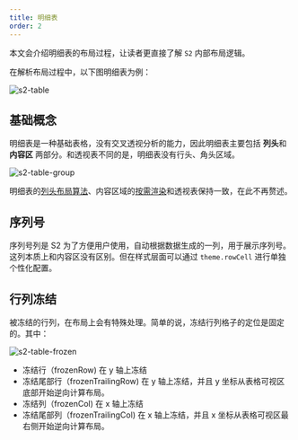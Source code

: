 ```yaml
---
title: 明细表
order: 2
---
```


本文会介绍明细表的布局过程，让读者更直接了解 `S2` 内部布局逻辑。

在解析布局过程中，以下图明细表为例：

![s2-table](https://gw.alipayobjects.com/mdn/rms_ca5e51/afts/img/A*f_4NRoLcOf4AAAAAAAAAAAAAARQnAQ)

## 基础概念

明细表是一种基础表格，没有交叉透视分析的能力，因此明细表主要包括 **列头**和**内容区** 两部分。和透视表不同的是，明细表没有行头、角头区域。

![s2-table-group](https://gw.alipayobjects.com/mdn/rms_ca5e51/afts/img/A*_t9GQImYDfEAAAAAAAAAAAAAARQnAQ)

明细表的[列头布局算法](/zh/docs/manual/advanced/layout/pivot#%E5%B1%82%E7%BA%A7%E7%BB%93%E6%9E%84)、内容区域的[按需渲染](/zh/docs/manual/advanced/layout/pivot#按需渲染)和透视表保持一致，在此不再赘述。

## 序列号

序列号列是 S2 为了方便用户使用，自动根据数据生成的一列，用于展示序列号。这列本质上和内容区没有区别。但在样式层面可以通过 `theme.rowCell` 进行单独个性化配置。

## 行列冻结

被冻结的行列，在布局上会有特殊处理。简单的说，冻结行列格子的定位是固定的。其中：

![s2-table-frozen](https://gw.alipayobjects.com/mdn/rms_ca5e51/afts/img/A*UZwHR7MHGJYAAAAAAAAAAAAAARQnAQ)

+ 冻结行（frozenRow) 在 y 轴上冻结
+ 冻结尾部行（frozenTrailingRow) 在 y 轴上冻结，并且 y 坐标从表格可视区底部开始逆向计算布局。
+ 冻结列（frozenCol) 在 x 轴上冻结
+ 冻结尾部列（frozenTrailingCol) 在 x 轴上冻结，并且 x 坐标从表格可视区最右侧开始逆向计算布局。
